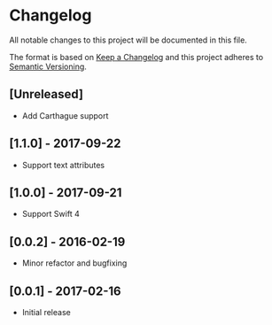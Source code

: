 # Changelog
All notable changes to this project will be documented in this file.

The format is based on [Keep a Changelog](http://keepachangelog.com/en/1.0.0/)
and this project adheres to [Semantic Versioning](http://semver.org/spec/v2.0.0.html).

## [Unreleased]

- Add Carthague support

## [1.1.0] - 2017-09-22

- Support text attributes

## [1.0.0] - 2017-09-21

- Support Swift 4

## [0.0.2] - 2016-02-19

- Minor refactor and bugfixing

## [0.0.1] - 2017-02-16

- Initial release
